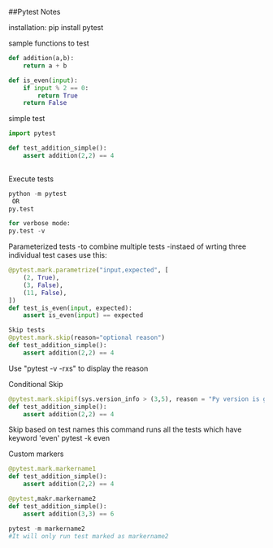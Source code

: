 ##Pytest Notes

installation:
pip install pytest

sample functions to test
```python
def addition(a,b):
	return a + b

def is_even(input):
    if input % 2 == 0:
        return True
    return False
```


simple test
```python
import pytest

def test_addition_simple():
	assert addition(2,2) == 4
    
```

Execute tests
```python
python -m pytest
 OR
py.test

for verbose mode:
py.test -v
```


Parameterized tests
	-to combine multiple tests
	-instaed of wrting three individual test cases use this:
```python
@pytest.mark.parametrize("input,expected", [
    (2, True),
    (3, False),
    (11, False),
])
def test_is_even(input, expected):
    assert is_even(input) == expected

Skip tests
@pytest.mark.skip(reason="optional reason")
def test_addition_simple():
	assert addition(2,2) == 4
```
Use "pytest -v -rxs" to display the reason

Conditional Skip
```python
@pytest.mark.skipif(sys.version_info > (3,5), reason = "Py version is greater than 3.5")
def test_addition_simple():
	assert addition(2,2) == 4
```

Skip based on test names
this command runs all the tests which have keyword 'even'
pytest -k even

Custom markers
```python
@pytest.mark.markername1
def test_addition_simple():
	assert addition(2,2) == 4

@pytest,makr.markername2
def test_addition_simple():
	assert addition(3,3) == 6

pytest -m markername2 
#It will only run test marked as markername2
```






